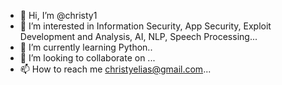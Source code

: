 - 👋 Hi, I’m @christy1
- 👀 I’m interested in Information Security, App Security, Exploit Development and Analysis, AI, NLP, Speech Processing...
- 🌱 I’m currently learning Python..
- 💞️ I’m looking to collaborate on ...
- 📫 How to reach me christyelias@gmail.com...

<!---
christy1/christy1 is a ✨ special ✨ repository because its `README.md` (this file) appears on your GitHub profile.
You can click the Preview link to take a look at your changes.
--->

